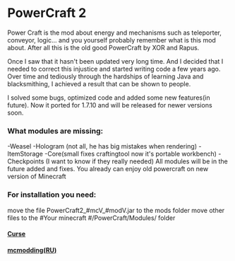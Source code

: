 # PowerCraft 2
Power Craft is the mod about energy and mechanisms such as teleporter, conveyor, logic... and you yourself probably remember what is this mod about. After all this is the old good PowerCraft by XOR and Rapus.

Once I saw that it hasn't been updated very long time.
And I decided that I needed to correct this injustice and started writing code a few years ago. Over time and tediously through the hardships of learning Java and blacksmithing, I achieved a result that can be shown to people.

I solved some bugs, optimized code and added some new features(in future).
Now it ported for 1.7.10 and will be released for newer versions soon.

### What modules are missing:
-Weasel
-Hologram (not all, he has big mistakes when rendering)
-ItemStorage
-Core(small fixes craftingtool now it's portable workbench)
-Checkpoints (I want to know if they really needed)
All modules will be in the future added and fixes. 
You already can enjoy old powercraft on new version of Minecraft

### For installation you need:
move the file PowerCraft2_#mcV_#modV.jar to the mods folder
move other files to the #Your minecraft #/PowerCraft/Modules/ folder

#### [Curse](https://minecraft.curseforge.com/projects/powercraft-2)
#### [mcmodding(RU)](https://forum.mcmodding.ru/resources/powercraft-2.171/)
